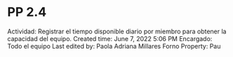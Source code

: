 # PP 2.4

Actividad: Registrar el tiempo disponible diario por miembro para obtener la capacidad del equipo.
Created time: June 7, 2022 5:06 PM
Encargado: Todo el equipo
Last edited by: Paola Adriana Millares Forno
Property: Pau